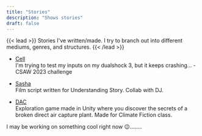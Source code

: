 ```yaml
---
title: "Stories"
description: "Shows stories"
draft: false
---
```

{{< lead >}}
Stories I've written/made. I try to branch out into different mediums, genres, and structures.
{{< /lead >}}

- [Cell](./cell.pkg) <br>
I'm trying to test my inputs on my dualshock 3, but it keeps crashing... - CSAW 2023 challenge

- [Sasha](/Sasha.pdf) <br>
Film script written for Understanding Story. Collab with DJ.

- [DAC](https://github.com/aminoa/DAC) <br>
Exploration game made in Unity where you discover the secrets of a broken direct air capture plant. Made for Climate Fiction class.

I may be working on something cool right now 😉........
